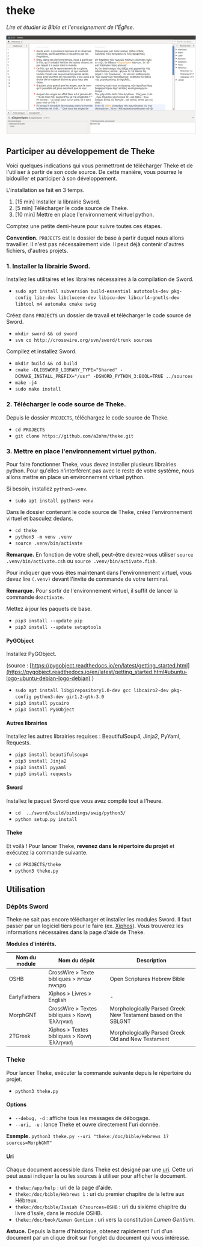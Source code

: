 # theke
*Lire et étudier la Bible et l'enseignement de l'Église.*

![screenshot](assets/img/screenshots/theke_v0.2.png)

## Participer au développement de Theke

Voici quelques indications qui vous permettront de télécharger Theke et de l'utiliser à partir de son code source. De cette manière, vous pourrez le bidouiller et participer à son développement.

L'installation se fait en 3 temps.

1. [15 min] Installer la librairie Sword.
2. [5 min] Télécharger le code source de Theke.
3. [10 min] Mettre en place l'environnement virtuel python.

Comptez une petite demi-heure pour suivre toutes ces étapes.

**Convention.** `PROJECTS` est le dossier de base à partir duquel nous allons travailler. Il n'est pas nécessairement vide. Il peut déjà contenir d'autres fichiers, d'autres projets.

### 1. Installer la librairie Sword.

Installez les utilitaires et les libraires nécessaires à la compilation de Sword.

* `sudo apt install subversion build-essential autotools-dev pkg-config libz-dev libclucene-dev libicu-dev libcurl4-gnutls-dev libtool m4 automake cmake swig`

Créez dans `PROJECTS` un dossier de travail et télécharger le code source de Sword.

* `mkdir sword && cd sword`
* `svn co http://crosswire.org/svn/sword/trunk sources`

Compilez et installez Sword.

* `mkdir build && cd build`
* `cmake -DLIBSWORD_LIBRARY_TYPE="Shared" -DCMAKE_INSTALL_PREFIX="/usr" -DSWORD_PYTHON_3:BOOL=TRUE ../sources`
* `make -j4`
* `sudo make install`

### 2. Télécharger le code source de Theke.

Depuis le dossier `PROJECTS`, téléchargez le code source de Theke.

* `cd PROJECTS`
* `git clone https://github.com/a2ohm/theke.git`

### 3. Mettre en place l'environnement virtuel python.

Pour faire fonctionner Theke, vous devez installer plusieurs librairies python. Pour qu'elles n'interfèrent pas avec le reste de votre système, nous allons mettre en place un environnement virtuel python.

Si besoin, installez `python3-venv`.

* `sudo apt install python3-venv`

Dans le dossier contenant le code source de Theke, créez l'environnement virtuel et basculez dedans.

* `cd theke`
* `python3 -m venv .venv`
* `source .venv/bin/activate`

**Remarque.** En fonction de votre shell, peut-être devrez-vous utiliser `source .venv/bin/activate.csh` ou `source .venv/bin/activate.fish`.

Pour indiquer que vous êtes maintenant dans l'environnement virtuel, vous devez lire `(.venv)` devant l'invite de commande de votre terminal.

**Remarque.** Pour sortir de l'environnement virtuel, il suffit de lancer la commande `deactivate`.

Mettez à jour les paquets de base.

* `pip3 install --update pip`
* `pip3 install --update setuptools`

#### PyGObject

Installez PyGObject.

(source : [https://pygobject.readthedocs.io/en/latest/getting_started.html](https://pygobject.readthedocs.io/en/latest/getting_started.html#ubuntu-logo-ubuntu-debian-logo-debian) )

* `sudo apt install libgirepository1.0-dev gcc libcairo2-dev pkg-config python3-dev gir1.2-gtk-3.0 `
* `pip3 install pycairo`
* `pip3 install PyGObject`

#### Autres librairies

Installez les autres librairies requises : BeautifulSoup4, Jinja2, PyYaml, Requests.

* `pip3 install beautifulsoup4`
* `pip3 install Jinja2`
* `pip3 install pyyaml`
* `pip3 install requests`

#### Sword

Installez le paquet Sword que vous avez compilé tout à l'heure.

* `cd  ../sword/build/bindings/swig/python3/`
* `python setup.py install`

#### Theke
Et voilà ! Pour lancer Theke, **revenez dans le répertoire du projet** et exécutez la commande suivante.

* `cd PROJECTS/theke`
* `python3 theke.py`

## Utilisation

### Dépôts Sword

Theke ne sait pas encore télécharger et installer les modules Sword. Il faut passer par un logiciel tiers pour le faire (ex. [Xiphos](https://xiphos.org/)). Vous trouverez les informations nécessaires dans la page d'aide de Theke.

**Modules d'intérêts.**

Nom du module | Nom du dépôt | Description
------------- | ------------ | -----------
OSHB | CrossWire > Texte bibliques > ﬠברית מקראית | Open Scriptures Hebrew Bible
EarlyFathers | Xiphos > Livres > English | -
MorphGNT | CrossWire > Textes bibliques > Κοινὴ Ἑλληνική | Morphologically Parsed Greek New Testament based on the SBLGNT
2TGreek | Xiphos > Textes bibliques > Κοινὴ Ἑλληνική | Morphologically Parsed Greek Old and New Testament

### Theke

Pour lancer Theke, exécuter la commande suivante depuis le répertoire du projet.

* `python3 theke.py`

#### Options

* `--debug, -d` : affiche tous les messages de débogage.
* `--uri, -u` : lance Theke et ouvre directement l'uri donnée.

**Exemple.** `python3 theke.py --uri "theke:/doc/bible/Hebrews 1?sources=MorphGNT"`

#### Uri

Chaque document accessible dans Theke est désigné par une [uri](https://fr.wikipedia.org/wiki/Uniform_Resource_Identifier). Cette uri peut aussi indiquer la ou les sources à utiliser pour afficher le document.

* `theke:/app/help` : uri de la page d'aide.
* `theke:/doc/bible/Hebrews 1` : uri du premier chapitre de la lettre aux Hébreux.
* `theke:/doc/bible/Isaiah 6?sources=OSHB` : uri du sixième chapitre du livre d'Isaïe, dans le module OSHB.
* `theke:/doc/book/Lumen Gentium` : uri vers la constitution *Lumen Gentium*.

**Astuce.** Depuis la barre d'historique, obtenez rapidement l'uri d'un document par un clique droit sur l'onglet du document qui vous intéresse.
